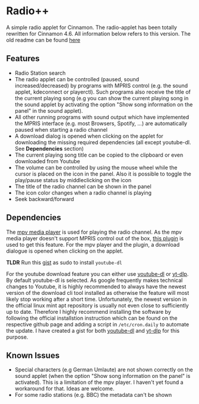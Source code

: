 # Radio++

A simple radio applet for Cinnamon. The radio-applet has been totally rewritten for Cinnamon 4.6. All information below refers to this version. The old readme can be found [here](https://github.com/linuxmint/cinnamon-spices-applets/tree/092e3f889e27dc98ee3734651bd777efb286c95d/radio@driglu4it)

## Features

- Radio Station search
- The radio applet can be controlled (paused, sound increased/decreased) by programs with MPRIS control (e.g. the sound applet, kdeconnect or playerctl). Such programs also receive the title of the current playing song (e.g you can show the current playing song in the sound applet by activating the option "Show song information on the panel" in the sound applet).
- All other running programs with sound output which have implemented the MPRIS interface (e.g. most Browsers, Spotify, ...) are automatically paused when starting a radio channel
- A download dialog is opened when clicking on the applet for downloading the missing required dependencies (all except youtube-dl. See **Dependencies** section)
- The current playing song title can be copied to the clipboard or even downloaded from Youtube
- The volume can be controlled by using the mouse wheel while the cursor is placed on the icon in the panel. Also it is possible to toggle the play/pause status by middleclicking on the icon
- The title of the radio channel can be shown in the panel
- The icon color changes when a radio channel is playing
- Seek backward/forward

## Dependencies

The [mpv media player](https://mpv.io) is used for playing the radio channel. As the mpv media player doesn't support MPRIS control out of the box, [this plugin](https://github.com/hoyon/mpv-mpris) is used to get this feature. For the mpv player and the plugin, a download dialogue is opened when clicking on the applet.

**TLDR** Run this [gist](https://gist.github.com/jonath92/0f6bf4606bc8a34be1bb0826c99b73d1) as sudo to install `youtube-dl`

For the youtube download feature you can either use [youtube-dl](https://github.com/ytdl-org/youtube-dl) or [yt-dlp](https://github.com/yt-dlp/yt-dlp). By default youtube-dl is selected. As google frequently makes technical changes to Youtube, it is highly recommended to always have the newest version of the download cli tool installed as otherwise the feature will most likely stop working after a short time. Unfortunately, the newest version in the official linux mint apt repository is usually not even close to sufficiently up to date. Therefore I highly recommend installing the software by following the official installstion instruction which can be found on the respective github page and adding a script in `/etc/cron.daily` to automate the update. I have created a gist for both [youtube-dl](https://gist.github.com/jonath92/0f6bf4606bc8a34be1bb0826c99b73d1) and [yt-dlp](https://gist.github.com/jonath92/039e998b3d3f6ba4afd5d5c671eaedf1) for this purpose.

## Known Issues

- Special characters (e.g German Umlaute) are not shown correctly on the sound applet (when the option "Show song information on the panel" is activated). This is a limitation of the mpv player. I haven't yet found a workaround for that. Ideas are welcome.
- For some radio stations (e.g. BBC) the metadata can't be shown
